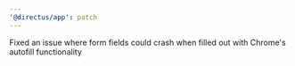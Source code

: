 ```yaml
---
'@directus/app': patch
---
```


Fixed an issue where form fields could crash when filled out with Chrome's autofill functionality
